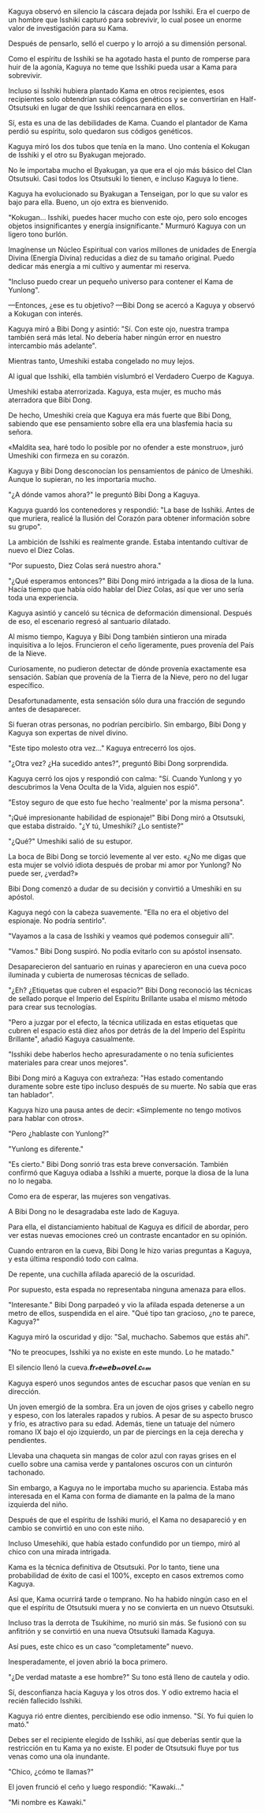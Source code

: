
Kaguya observó en silencio la cáscara dejada por Isshiki. Era el cuerpo de un hombre que Isshiki capturó para sobrevivir, lo cual posee un enorme valor de investigación para su Kama.

Después de pensarlo, selló el cuerpo y lo arrojó a su dimensión personal.

Como el espíritu de Isshiki se ha agotado hasta el punto de romperse para huir de la agonía, Kaguya no teme que Isshiki pueda usar a Kama para sobrevivir.

Incluso si Isshiki hubiera plantado Kama en otros recipientes, esos recipientes solo obtendrían sus códigos genéticos y se convertirían en Half-Otsutsuki en lugar de que Isshiki reencarnara en ellos.

Sí, esta es una de las debilidades de Kama. Cuando el plantador de Kama perdió su espíritu, solo quedaron sus códigos genéticos.

Kaguya miró los dos tubos que tenía en la mano. Uno contenía el Kokugan de Isshiki y el otro su Byakugan mejorado.

No le importaba mucho el Byakugan, ya que era el ojo más básico del Clan Otsutsuki. Casi todos los Otsutsuki lo tienen, e incluso Kaguya lo tiene.

Kaguya ha evolucionado su Byakugan a Tenseigan, por lo que su valor es bajo para ella. Bueno, un ojo extra es bienvenido.

"Kokugan... Isshiki, puedes hacer mucho con este ojo, pero solo encoges objetos insignificantes y energía insignificante." Murmuró Kaguya con un ligero tono burlón.

Imagínense un Núcleo Espiritual con varios millones de unidades de Energía Divina (Energía Divina) reducidas a diez de su tamaño original. Puedo dedicar más energía a mi cultivo y aumentar mi reserva.

"Incluso puedo crear un pequeño universo para contener el Kama de Yunlong".

—Entonces, ¿ese es tu objetivo? —Bibi Dong se acercó a Kaguya y observó a Kokugan con interés.

Kaguya miró a Bibi Dong y asintió: "Sí. Con este ojo, nuestra trampa también será más letal. No debería haber ningún error en nuestro intercambio más adelante".

Mientras tanto, Umeshiki estaba congelado no muy lejos.

Al igual que Isshiki, ella también vislumbró el Verdadero Cuerpo de Kaguya.

Umeshiki estaba aterrorizada. Kaguya, esta mujer, es mucho más aterradora que Bibi Dong.

De hecho, Umeshiki creía que Kaguya era más fuerte que Bibi Dong, sabiendo que ese pensamiento sobre ella era una blasfemia hacia su señora.

«Maldita sea, haré todo lo posible por no ofender a este monstruo», juró Umeshiki con firmeza en su corazón.

Kaguya y Bibi Dong desconocían los pensamientos de pánico de Umeshiki. Aunque lo supieran, no les importaría mucho.

"¿A dónde vamos ahora?" le preguntó Bibi Dong a Kaguya.

Kaguya guardó los contenedores y respondió: "La base de Isshiki. Antes de que muriera, realicé la Ilusión del Corazón para obtener información sobre su grupo".

La ambición de Isshiki es realmente grande. Estaba intentando cultivar de nuevo el Diez Colas.

"Por supuesto, Diez Colas será nuestro ahora."

"¿Qué esperamos entonces?" Bibi Dong miró intrigada a la diosa de la luna. Hacía tiempo que había oído hablar del Diez Colas, así que ver uno sería toda una experiencia.

Kaguya asintió y canceló su técnica de deformación dimensional. Después de eso, el escenario regresó al santuario dilatado.

Al mismo tiempo, Kaguya y Bibi Dong también sintieron una mirada inquisitiva a lo lejos. Fruncieron el ceño ligeramente, pues provenía del País de la Nieve.

Curiosamente, no pudieron detectar de dónde provenía exactamente esa sensación. Sabían que provenía de la Tierra de la Nieve, pero no del lugar específico.

Desafortunadamente, esta sensación sólo dura una fracción de segundo antes de desaparecer.

Si fueran otras personas, no podrían percibirlo. Sin embargo, Bibi Dong y Kaguya son expertas de nivel divino.

"Este tipo molesto otra vez..." Kaguya entrecerró los ojos.

"¿Otra vez? ¿Ha sucedido antes?", preguntó Bibi Dong sorprendida.

Kaguya cerró los ojos y respondió con calma: "Sí. Cuando Yunlong y yo descubrimos la Vena Oculta de la Vida, alguien nos espió".

"Estoy seguro de que esto fue hecho 'realmente' por la misma persona".

"¡Qué impresionante habilidad de espionaje!" Bibi Dong miró a Otsutsuki, que estaba distraído. "¿Y tú, Umeshiki? ¿Lo sentiste?"

"¿Qué?" Umeshiki salió de su estupor.

La boca de Bibi Dong se torció levemente al ver esto. «¿No me digas que esta mujer se volvió idiota después de probar mi amor por Yunlong? No puede ser, ¿verdad?»

Bibi Dong comenzó a dudar de su decisión y convirtió a Umeshiki en su apóstol.

Kaguya negó con la cabeza suavemente. "Ella no era el objetivo del espionaje. No podría sentirlo".

"Vayamos a la casa de Isshiki y veamos qué podemos conseguir allí".

"Vamos." Bibi Dong suspiró. No podía evitarlo con su apóstol insensato.

Desaparecieron del santuario en ruinas y aparecieron en una cueva poco iluminada y cubierta de numerosas técnicas de sellado.

"¿Eh? ¿Etiquetas que cubren el espacio?" Bibi Dong reconoció las técnicas de sellado porque el Imperio del Espíritu Brillante usaba el mismo método para crear sus tecnologías.

"Pero a juzgar por el efecto, la técnica utilizada en estas etiquetas que cubren el espacio está diez años por detrás de la del Imperio del Espíritu Brillante", añadió Kaguya casualmente.

"Isshiki debe haberlos hecho apresuradamente o no tenía suficientes materiales para crear unos mejores".

Bibi Dong miró a Kaguya con extrañeza: "Has estado comentando duramente sobre este tipo incluso después de su muerte. No sabía que eras tan hablador".

Kaguya hizo una pausa antes de decir: «Simplemente no tengo motivos para hablar con otros».

"Pero ¿hablaste con Yunlong?"

"Yunlong es diferente."

"Es cierto." Bibi Dong sonrió tras esta breve conversación. También confirmó que Kaguya odiaba a Isshiki a muerte, porque la diosa de la luna no lo negaba.

Como era de esperar, las mujeres son vengativas.

A Bibi Dong no le desagradaba este lado de Kaguya.

Para ella, el distanciamiento habitual de Kaguya es difícil de abordar, pero ver estas nuevas emociones creó un contraste encantador en su opinión.

Cuando entraron en la cueva, Bibi Dong le hizo varias preguntas a Kaguya, y esta última respondió todo con calma.

De repente, una cuchilla afilada apareció de la oscuridad.

Por supuesto, esta espada no representaba ninguna amenaza para ellos.

"Interesante." Bibi Dong parpadeó y vio la afilada espada detenerse a un metro de ellos, suspendida en el aire. "Qué tipo tan gracioso, ¿no te parece, Kaguya?"

Kaguya miró la oscuridad y dijo: "Sal, muchacho. Sabemos que estás ahí".

"No te preocupes, Isshiki ya no existe en este mundo. Lo he matado."

El silencio llenó la cueva.𝙛𝒓𝓮𝒆𝔀𝒆𝙗𝓷𝒐𝙫𝒆𝙡.𝒄𝓸𝓶

Kaguya esperó unos segundos antes de escuchar pasos que venían en su dirección.

Un joven emergió de la sombra. Era un joven de ojos grises y cabello negro y espeso, con los laterales rapados y rubios. A pesar de su aspecto brusco y frío, es atractivo para su edad. Además, tiene un tatuaje del número romano Ⅸ bajo el ojo izquierdo, un par de piercings en la ceja derecha y pendientes.

Llevaba una chaqueta sin mangas de color azul con rayas grises en el cuello sobre una camisa verde y pantalones oscuros con un cinturón tachonado.

Sin embargo, a Kaguya no le importaba mucho su apariencia. Estaba más interesada en el Kama con forma de diamante en la palma de la mano izquierda del niño.

Después de que el espíritu de Isshiki murió, el Kama no desapareció y en cambio se convirtió en uno con este niño.

Incluso Umesehiki, que había estado confundido por un tiempo, miró al chico con una mirada intrigada.

Kama es la técnica definitiva de Otsutsuki. Por lo tanto, tiene una probabilidad de éxito de casi el 100%, excepto en casos extremos como Kaguya.

Así que, Kama ocurrirá tarde o temprano. No ha habido ningún caso en el que el espíritu de Otsutsuki muera y no se convierta en un nuevo Otsutsuki.

Incluso tras la derrota de Tsukihime, no murió sin más. Se fusionó con su anfitrión y se convirtió en una nueva Otsutsuki llamada Kaguya.

Así pues, este chico es un caso “completamente” nuevo.

Inesperadamente, el joven abrió la boca primero.

"¿De verdad mataste a ese hombre?" Su tono está lleno de cautela y odio.

Sí, desconfianza hacia Kaguya y los otros dos. Y odio extremo hacia el recién fallecido Isshiki.

Kaguya rió entre dientes, percibiendo ese odio inmenso. "Sí. Yo fui quien lo mató."

Debes ser el recipiente elegido de Isshiki, así que deberías sentir que la restricción en tu Kama ya no existe. El poder de Otsutsuki fluye por tus venas como una ola inundante.

"Chico, ¿cómo te llamas?"

El joven frunció el ceño y luego respondió: "Kawaki..."

"Mi nombre es Kawaki."